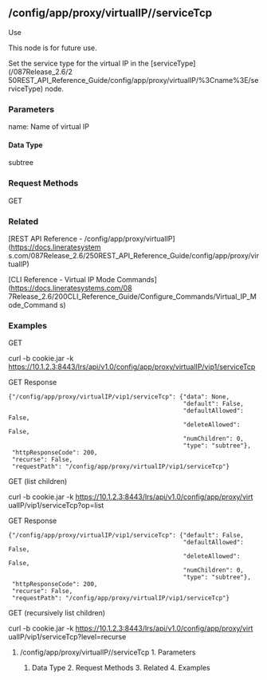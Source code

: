 ## /config/app/proxy/virtualIP/<name>/serviceTcp

Use

This node is for future use.

Set the service type for the virtual IP in the [serviceType](/087Release_2.6/2
50REST_API_Reference_Guide/config/app/proxy/virtualIP/%3Cname%3E/serviceType)
node.

### Parameters

name: Name of virtual IP

#### Data Type

subtree

### Request Methods

GET

### Related

[REST API Reference - /config/app/proxy/virtualIP](https://docs.lineratesystem
s.com/087Release_2.6/250REST_API_Reference_Guide/config/app/proxy/virtualIP)

[CLI Reference - Virtual IP Mode Commands](https://docs.lineratesystems.com/08
7Release_2.6/200CLI_Reference_Guide/Configure_Commands/Virtual_IP_Mode_Command
s)

### Examples

GET

curl -b cookie.jar -k
https://10.1.2.3:8443/lrs/api/v1.0/config/app/proxy/virtualIP/vip1/serviceTcp

GET Response

    
    {"/config/app/proxy/virtualIP/vip1/serviceTcp": {"data": None,
                                                     "default": False,
                                                     "defaultAllowed": False,
                                                     "deleteAllowed": False,
                                                     "numChildren": 0,
                                                     "type": "subtree"},
     "httpResponseCode": 200,
     "recurse": False,
     "requestPath": "/config/app/proxy/virtualIP/vip1/serviceTcp"}
    

GET (list children)

curl -b cookie.jar -k https://10.1.2.3:8443/lrs/api/v1.0/config/app/proxy/virt
ualIP/vip1/serviceTcp?op=list

GET Response

    
    {"/config/app/proxy/virtualIP/vip1/serviceTcp": {"default": False,
                                                     "defaultAllowed": False,
                                                     "deleteAllowed": False,
                                                     "numChildren": 0,
                                                     "type": "subtree"},
     "httpResponseCode": 200,
     "recurse": False,
     "requestPath": "/config/app/proxy/virtualIP/vip1/serviceTcp"}
    

GET (recursively list children)

curl -b cookie.jar -k https://10.1.2.3:8443/lrs/api/v1.0/config/app/proxy/virt
ualIP/vip1/serviceTcp?level=recurse

  1. /config/app/proxy/virtualIP/<name>/serviceTcp
    1. Parameters
      1. Data Type
    2. Request Methods
    3. Related
    4. Examples

